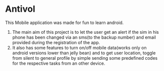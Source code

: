 # Antivol

This Mobile application was made for fun to learn android.
1) The main aim of this project is to let the user get an alert if the sim in his phone has been changed via an sms(to the backup number)
   and email provided during the registration of the app.
2) It also has some features to turn on/off mobile data(works only on android versions lower than jelly bean) and to get user location,
    toggle from silent to general profile by simple sending some predefined codes for the respective tasks from an other device.

